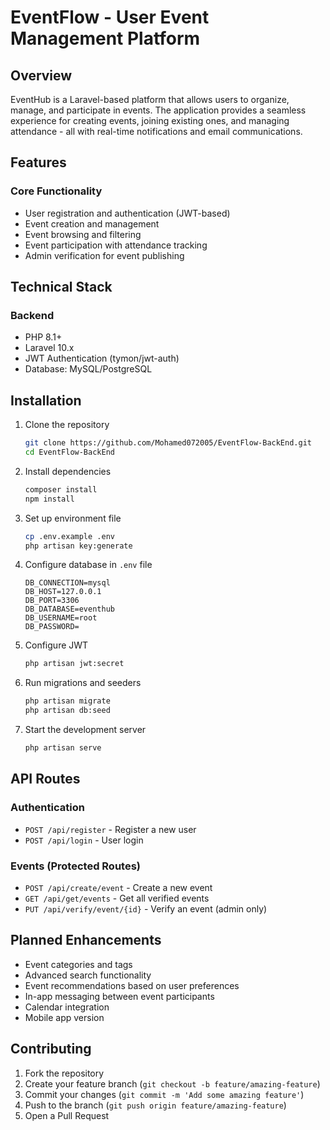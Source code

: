 # EventFlow - User Event Management Platform

## Overview
EventHub is a Laravel-based platform that allows users to organize, manage, and participate in events. The application provides a seamless experience for creating events, joining existing ones, and managing attendance - all with real-time notifications and email communications.

## Features

### Core Functionality
- User registration and authentication (JWT-based)
- Event creation and management
- Event browsing and filtering
- Event participation with attendance tracking
- Admin verification for event publishing

## Technical Stack

### Backend
- PHP 8.1+
- Laravel 10.x
- JWT Authentication (tymon/jwt-auth)
- Database: MySQL/PostgreSQL

## Installation

1. Clone the repository
   ```bash
   git clone https://github.com/Mohamed072005/EventFlow-BackEnd.git
   cd EventFlow-BackEnd
   ```

2. Install dependencies
   ```bash
   composer install
   npm install
   ```

3. Set up environment file
   ```bash
   cp .env.example .env
   php artisan key:generate
   ```

4. Configure database in `.env` file
   ```
   DB_CONNECTION=mysql
   DB_HOST=127.0.0.1
   DB_PORT=3306
   DB_DATABASE=eventhub
   DB_USERNAME=root
   DB_PASSWORD=
   ```

5. Configure JWT
   ```bash
   php artisan jwt:secret
   ```

6. Run migrations and seeders
   ```bash
   php artisan migrate
   php artisan db:seed
   ```

7. Start the development server
   ```bash
   php artisan serve
   ```

## API Routes

### Authentication
- `POST /api/register` - Register a new user
- `POST /api/login` - User login

### Events (Protected Routes)
- `POST /api/create/event` - Create a new event
- `GET /api/get/events` - Get all verified events
- `PUT /api/verify/event/{id}` - Verify an event (admin only)

## Planned Enhancements

- Event categories and tags
- Advanced search functionality
- Event recommendations based on user preferences
- In-app messaging between event participants
- Calendar integration
- Mobile app version

## Contributing

1. Fork the repository
2. Create your feature branch (`git checkout -b feature/amazing-feature`)
3. Commit your changes (`git commit -m 'Add some amazing feature'`)
4. Push to the branch (`git push origin feature/amazing-feature`)
5. Open a Pull Request

